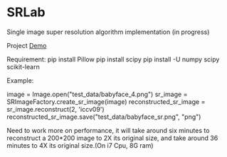 SRLab
=====

Single image super resolution algorithm implementation (in progress)

Project [Demo](http://shaofeng_2010.gegahost.net/SR/SingleImgSR.html)

Requirement:
pip install Pillow
pip install scipy
pip install -U numpy scipy scikit-learn

Example:

image = Image.open("test_data/babyface_4.png")
sr_image = SRImageFactory.create_sr_image(image)
reconstructed_sr_image = sr_image.reconstruct(2, 'iccv09')
reconstructed_sr_image.save("test_data/babyface_sr.png", "png")

Need to work more on performance, it will take around six minutes to reconstruct a 200*200 image to
2X its original size, and take around 36 minutes to 4X its original size.(On i7 Cpu, 8G ram)